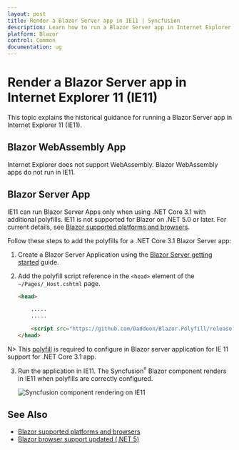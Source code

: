 ```yaml
---
layout: post
title: Render a Blazor Server app in IE11 | Syncfusion
description: Learn how to run a Blazor Server app in Internet Explorer 11 (IE11) using polyfills for legacy .NET Core 3.1 apps, and understand current browser support.
platform: Blazor
control: Common
documentation: ug
---
```


# Render a Blazor Server app in Internet Explorer 11 (IE11)

This topic explains the historical guidance for running a Blazor Server app in Internet Explorer 11 (IE11).

## Blazor WebAssembly App

Internet Explorer does not support WebAssembly. Blazor WebAssembly apps do not run in IE11.

## Blazor Server App

IE11 can run Blazor Server Apps only when using .NET Core 3.1 with additional polyfills. IE11 is not supported for Blazor on .NET 5.0 or later. For current details, see [Blazor supported platforms and browsers](https://learn.microsoft.com/aspnet/core/blazor/supported-platforms).

Follow these steps to add the polyfills for a .NET Core 3.1 Blazor Server app:

1. Create a Blazor Server Application using the [Blazor Server getting started](https://blazor.syncfusion.com/documentation/getting-started/blazor-server-side-visual-studio) guide.

2. Add the polyfill script reference in the `<head>` element of the `~/Pages/_Host.cshtml` page.

    ```html
    <head>

        .....
        .....

        <script src="https://github.com/Daddoon/Blazor.Polyfill/releases/download/3.0.8/blazor.polyfill.min.js"></script>
    </head>

    ```

N> This [polyfill](https://github.com/Daddoon/Blazor.Polyfill/releases/tag/3.0.8) is required to configure in Blazor server application for IE 11 support for .NET Core 3.1 app.

3. Run the application in IE11. The Syncfusion<sup style="font-size:70%">&reg;</sup> Blazor component renders in IE11 when polyfills are correctly configured.

    ![Syncfusion component rendering on IE11](images/rendering-component-on-ie11.png)

## See Also

* [Blazor supported platforms and browsers](https://learn.microsoft.com/en-us/aspnet/core/blazor/supported-platforms)
* [Blazor browser support updated (.NET 5)](https://learn.microsoft.com/en-us/dotnet/core/compatibility/aspnet-core/5.0/blazor-browser-support-updated)
